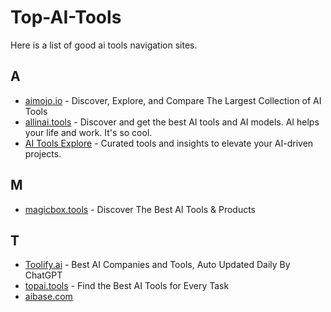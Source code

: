 # Top-AI-Tools

Here is a list of good ai tools navigation sites.

## A

- [aimojo.io](https://aimojo.io/) - Discover, Explore, and Compare The Largest Collection of AI Tools
- [allinai.tools](https://allinai.tools/) - Discover and get the best AI tools and AI models. AI helps your life and work. It's so cool.
- [AI Tools Explore](https://aiex.me/) - Curated tools and insights to elevate your AI-driven projects.

## M

- [magicbox.tools](https://magicbox.tools/) - Discover The Best AI Tools & Products

## T

- [Toolify.ai](https://www.toolify.ai/) - Best AI Companies and Tools, Auto Updated Daily By ChatGPT
- [topai.tools](https://topai.tools/) - Find the Best AI Tools for Every Task
- [aibase.com](https://top.aibase.com/)

